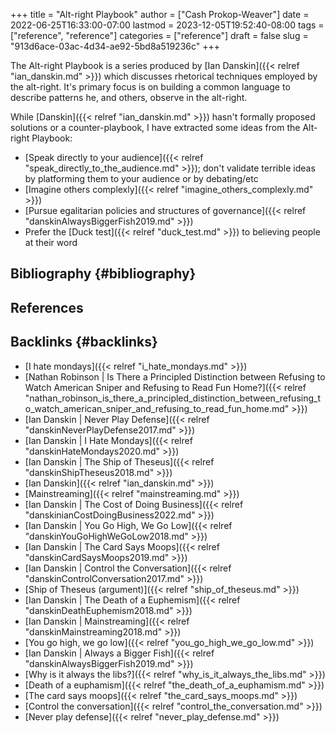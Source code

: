 +++
title = "Alt-right Playbook"
author = ["Cash Prokop-Weaver"]
date = 2022-06-25T16:33:00-07:00
lastmod = 2023-12-05T19:52:40-08:00
tags = ["reference", "reference"]
categories = ["reference"]
draft = false
slug = "913d6ace-03ac-4d34-ae92-5bd8a519236c"
+++

The Alt-right Playbook is a series produced by [Ian Danskin]({{< relref "ian_danskin.md" >}}) which discusses rhetorical techniques employed by the alt-right. It's primary focus is on building a common language to describe patterns he, and others, observe in the alt-right.

While [Danskin]({{< relref "ian_danskin.md" >}}) hasn't formally proposed solutions or a counter-playbook, I have extracted some ideas from the Alt-right Playbook:

-   [Speak directly to your audience]({{< relref "speak_directly_to_the_audience.md" >}}); don't validate terrible ideas by platforming them to your audience or by debating/etc
-   [Imagine others complexly]({{< relref "imagine_others_complexly.md" >}})
-   [Pursue egalitarian policies and structures of governance]({{< relref "danskinAlwaysBiggerFish2019.md" >}})
-   Prefer the [Duck test]({{< relref "duck_test.md" >}}) to believing people at their word


## Bibliography {#bibliography}

## References

<style>.csl-entry{text-indent: -1.5em; margin-left: 1.5em;}</style><div class="csl-bib-body">
</div>


## Backlinks {#backlinks}

-   [I hate mondays]({{< relref "i_hate_mondays.md" >}})
-   [Nathan Robinson | Is There a Principled Distinction between Refusing to Watch American Sniper and Refusing to Read Fun Home?]({{< relref "nathan_robinson_is_there_a_principled_distinction_between_refusing_to_watch_american_sniper_and_refusing_to_read_fun_home.md" >}})
-   [Ian Danskin | Never Play Defense]({{< relref "danskinNeverPlayDefense2017.md" >}})
-   [Ian Danskin | I Hate Mondays]({{< relref "danskinHateMondays2020.md" >}})
-   [Ian Danskin | The Ship of Theseus]({{< relref "danskinShipTheseus2018.md" >}})
-   [Ian Danskin]({{< relref "ian_danskin.md" >}})
-   [Mainstreaming]({{< relref "mainstreaming.md" >}})
-   [Ian Danskin | The Cost of Doing Business]({{< relref "danskinianCostDoingBusiness2022.md" >}})
-   [Ian Danskin | You Go High, We Go Low]({{< relref "danskinYouGoHighWeGoLow2018.md" >}})
-   [Ian Danskin | The Card Says Moops]({{< relref "danskinCardSaysMoops2019.md" >}})
-   [Ian Danskin | Control the Conversation]({{< relref "danskinControlConversation2017.md" >}})
-   [Ship of Theseus (argument)]({{< relref "ship_of_theseus.md" >}})
-   [Ian Danskin | The Death of a Euphemism]({{< relref "danskinDeathEuphemism2018.md" >}})
-   [Ian Danskin | Mainstreaming]({{< relref "danskinMainstreaming2018.md" >}})
-   [You go high, we go low]({{< relref "you_go_high_we_go_low.md" >}})
-   [Ian Danskin | Always a Bigger Fish]({{< relref "danskinAlwaysBiggerFish2019.md" >}})
-   [Why is it always the libs?]({{< relref "why_is_it_always_the_libs.md" >}})
-   [Death of a euphamism]({{< relref "the_death_of_a_euphamism.md" >}})
-   [The card says moops]({{< relref "the_card_says_moops.md" >}})
-   [Control the conversation]({{< relref "control_the_conversation.md" >}})
-   [Never play defense]({{< relref "never_play_defense.md" >}})

